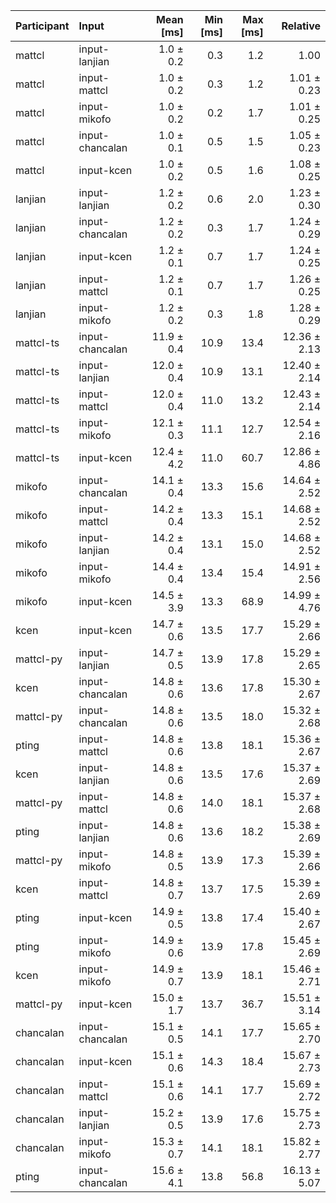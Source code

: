 | Participant | Input | Mean [ms] | Min [ms] | Max [ms] | Relative |
|:---|:---|---:|---:|---:|---:|
| mattcl | input-lanjian | 1.0 ± 0.2 | 0.3 | 1.2 | 1.00 |
| mattcl | input-mattcl | 1.0 ± 0.2 | 0.3 | 1.2 | 1.01 ± 0.23 |
| mattcl | input-mikofo | 1.0 ± 0.2 | 0.2 | 1.7 | 1.01 ± 0.25 |
| mattcl | input-chancalan | 1.0 ± 0.1 | 0.5 | 1.5 | 1.05 ± 0.23 |
| mattcl | input-kcen | 1.0 ± 0.2 | 0.5 | 1.6 | 1.08 ± 0.25 |
| lanjian | input-lanjian | 1.2 ± 0.2 | 0.6 | 2.0 | 1.23 ± 0.30 |
| lanjian | input-chancalan | 1.2 ± 0.2 | 0.3 | 1.7 | 1.24 ± 0.29 |
| lanjian | input-kcen | 1.2 ± 0.1 | 0.7 | 1.7 | 1.24 ± 0.25 |
| lanjian | input-mattcl | 1.2 ± 0.1 | 0.7 | 1.7 | 1.26 ± 0.25 |
| lanjian | input-mikofo | 1.2 ± 0.2 | 0.3 | 1.8 | 1.28 ± 0.29 |
| mattcl-ts | input-chancalan | 11.9 ± 0.4 | 10.9 | 13.4 | 12.36 ± 2.13 |
| mattcl-ts | input-lanjian | 12.0 ± 0.4 | 10.9 | 13.1 | 12.40 ± 2.14 |
| mattcl-ts | input-mattcl | 12.0 ± 0.4 | 11.0 | 13.2 | 12.43 ± 2.14 |
| mattcl-ts | input-mikofo | 12.1 ± 0.3 | 11.1 | 12.7 | 12.54 ± 2.16 |
| mattcl-ts | input-kcen | 12.4 ± 4.2 | 11.0 | 60.7 | 12.86 ± 4.86 |
| mikofo | input-chancalan | 14.1 ± 0.4 | 13.3 | 15.6 | 14.64 ± 2.52 |
| mikofo | input-mattcl | 14.2 ± 0.4 | 13.3 | 15.1 | 14.68 ± 2.52 |
| mikofo | input-lanjian | 14.2 ± 0.4 | 13.1 | 15.0 | 14.68 ± 2.52 |
| mikofo | input-mikofo | 14.4 ± 0.4 | 13.4 | 15.4 | 14.91 ± 2.56 |
| mikofo | input-kcen | 14.5 ± 3.9 | 13.3 | 68.9 | 14.99 ± 4.76 |
| kcen | input-kcen | 14.7 ± 0.6 | 13.5 | 17.7 | 15.29 ± 2.66 |
| mattcl-py | input-lanjian | 14.7 ± 0.5 | 13.9 | 17.8 | 15.29 ± 2.65 |
| kcen | input-chancalan | 14.8 ± 0.6 | 13.6 | 17.8 | 15.30 ± 2.67 |
| mattcl-py | input-chancalan | 14.8 ± 0.6 | 13.5 | 18.0 | 15.32 ± 2.68 |
| pting | input-mattcl | 14.8 ± 0.6 | 13.8 | 18.1 | 15.36 ± 2.67 |
| kcen | input-lanjian | 14.8 ± 0.6 | 13.5 | 17.6 | 15.37 ± 2.69 |
| mattcl-py | input-mattcl | 14.8 ± 0.6 | 14.0 | 18.1 | 15.37 ± 2.68 |
| pting | input-lanjian | 14.8 ± 0.6 | 13.6 | 18.2 | 15.38 ± 2.69 |
| mattcl-py | input-mikofo | 14.8 ± 0.5 | 13.9 | 17.3 | 15.39 ± 2.66 |
| kcen | input-mattcl | 14.8 ± 0.7 | 13.7 | 17.5 | 15.39 ± 2.69 |
| pting | input-kcen | 14.9 ± 0.5 | 13.8 | 17.4 | 15.40 ± 2.67 |
| pting | input-mikofo | 14.9 ± 0.6 | 13.9 | 17.8 | 15.45 ± 2.69 |
| kcen | input-mikofo | 14.9 ± 0.7 | 13.9 | 18.1 | 15.46 ± 2.71 |
| mattcl-py | input-kcen | 15.0 ± 1.7 | 13.7 | 36.7 | 15.51 ± 3.14 |
| chancalan | input-chancalan | 15.1 ± 0.5 | 14.1 | 17.7 | 15.65 ± 2.70 |
| chancalan | input-kcen | 15.1 ± 0.6 | 14.3 | 18.4 | 15.67 ± 2.73 |
| chancalan | input-mattcl | 15.1 ± 0.6 | 14.1 | 17.7 | 15.69 ± 2.72 |
| chancalan | input-lanjian | 15.2 ± 0.5 | 13.9 | 17.6 | 15.75 ± 2.73 |
| chancalan | input-mikofo | 15.3 ± 0.7 | 14.1 | 18.1 | 15.82 ± 2.77 |
| pting | input-chancalan | 15.6 ± 4.1 | 13.8 | 56.8 | 16.13 ± 5.07 |
